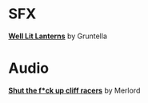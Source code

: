 # SFX
[**Well Lit Lanterns**](https://www.nexusmods.com/morrowind/mods/45801) by Gruntella  

# Audio
[**Shut the f*ck up cliff racers**](https://www.nexusmods.com/morrowind/mods/46588) by Merlord  
